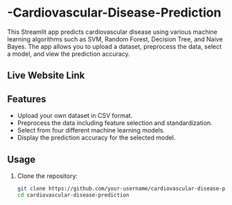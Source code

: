 # -Cardiovascular-Disease-Prediction
This Streamlit app predicts cardiovascular disease using various machine learning algorithms such as SVM, Random Forest, Decision Tree, and Naive Bayes. The app allows you to upload a dataset, preprocess the data, select a model, and view the prediction accuracy.

## Live Website Link


## Features

- Upload your own dataset in CSV format.
- Preprocess the data including feature selection and standardization.
- Select from four different machine learning models.
- Display the prediction accuracy for the selected model.

## Usage

1. Clone the repository:
   ```sh
   git clone https://github.com/your-username/cardiovascular-disease-prediction.git
   cd cardiovascular-disease-prediction
